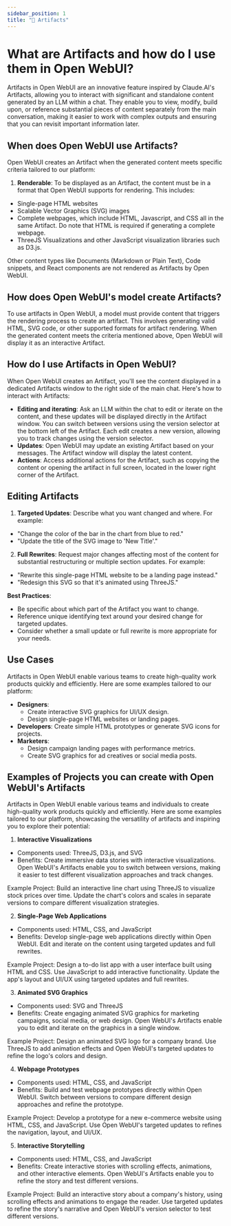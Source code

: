 ```yaml
---
sidebar_position: 1
title: "🏺 Artifacts"
---
```



# What are Artifacts and how do I use them in Open WebUI?

Artifacts in Open WebUI are an innovative feature inspired by Claude.AI's Artifacts, allowing you to interact with significant and standalone content generated by an LLM within a chat. They enable you to view, modify, build upon, or reference substantial pieces of content separately from the main conversation, making it easier to work with complex outputs and ensuring that you can revisit important information later.

## When does Open WebUI use Artifacts?

Open WebUI creates an Artifact when the generated content meets specific criteria tailored to our platform:

1. **Renderable**: To be displayed as an Artifact, the content must be in a format that Open WebUI supports for rendering. This includes:

* Single-page HTML websites
* Scalable Vector Graphics (SVG) images
* Complete webpages, which include HTML, Javascript, and CSS all in the same Artifact. Do note that HTML is required if generating a complete webpage.
* ThreeJS Visualizations and other JavaScript visualization libraries such as D3.js.

Other content types like Documents (Markdown or Plain Text), Code snippets, and React components are not rendered as Artifacts by Open WebUI.

## How does Open WebUI's model create Artifacts?

To use artifacts in Open WebUI, a model must provide content that triggers the rendering process to create an artifact. This involves generating valid HTML, SVG code, or other supported formats for artifact rendering. When the generated content meets the criteria mentioned above, Open WebUI will display it as an interactive Artifact.

## How do I use Artifacts in Open WebUI?

When Open WebUI creates an Artifact, you'll see the content displayed in a dedicated Artifacts window to the right side of the main chat. Here's how to interact with Artifacts:

* **Editing and iterating**: Ask an LLM within the chat to edit or iterate on the content, and these updates will be displayed directly in the Artifact window. You can switch between versions using the version selector at the bottom left of the Artifact. Each edit creates a new version, allowing you to track changes using the version selector.
* **Updates**: Open WebUI may update an existing Artifact based on your messages. The Artifact window will display the latest content.
* **Actions**: Access additional actions for the Artifact, such as copying the content or opening the artifact in full screen, located in the lower right corner of the Artifact.

## Editing Artifacts

1. **Targeted Updates**: Describe what you want changed and where. For example:

* "Change the color of the bar in the chart from blue to red."
* "Update the title of the SVG image to 'New Title'."

2. **Full Rewrites**: Request major changes affecting most of the content for substantial restructuring or multiple section updates. For example:

* "Rewrite this single-page HTML website to be a landing page instead."
* "Redesign this SVG so that it's animated using ThreeJS."

**Best Practices**:

* Be specific about which part of the Artifact you want to change.
* Reference unique identifying text around your desired change for targeted updates.
* Consider whether a small update or full rewrite is more appropriate for your needs.

## Use Cases

Artifacts in Open WebUI enable various teams to create high-quality work products quickly and efficiently. Here are some examples tailored to our platform:

* **Designers**:
  * Create interactive SVG graphics for UI/UX design.
  * Design single-page HTML websites or landing pages.
* **Developers**: Create simple HTML prototypes or generate SVG icons for projects.
* **Marketers**:
  * Design campaign landing pages with performance metrics.
  * Create SVG graphics for ad creatives or social media posts.

## Examples of Projects you can create with Open WebUI's Artifacts

Artifacts in Open WebUI enable various teams and individuals to create high-quality work products quickly and efficiently. Here are some examples tailored to our platform, showcasing the versatility of artifacts and inspiring you to explore their potential:

1. **Interactive Visualizations**

* Components used: ThreeJS, D3.js, and SVG
* Benefits: Create immersive data stories with interactive visualizations. Open WebUI's Artifacts enable you to switch between versions, making it easier to test different visualization approaches and track changes.

Example Project: Build an interactive line chart using ThreeJS to visualize stock prices over time. Update the chart's colors and scales in separate versions to compare different visualization strategies.

2. **Single-Page Web Applications**

* Components used: HTML, CSS, and JavaScript
* Benefits: Develop single-page web applications directly within Open WebUI. Edit and iterate on the content using targeted updates and full rewrites.

Example Project: Design a to-do list app with a user interface built using HTML and CSS. Use JavaScript to add interactive functionality. Update the app's layout and UI/UX using targeted updates and full rewrites.

3. **Animated SVG Graphics**

* Components used: SVG and ThreeJS
* Benefits: Create engaging animated SVG graphics for marketing campaigns, social media, or web design. Open WebUI's Artifacts enable you to edit and iterate on the graphics in a single window.

Example Project: Design an animated SVG logo for a company brand. Use ThreeJS to add animation effects and Open WebUI's targeted updates to refine the logo's colors and design.

4. **Webpage Prototypes**

* Components used: HTML, CSS, and JavaScript
* Benefits: Build and test webpage prototypes directly within Open WebUI. Switch between versions to compare different design approaches and refine the prototype.

Example Project: Develop a prototype for a new e-commerce website using HTML, CSS, and JavaScript. Use Open WebUI's targeted updates to refines the navigation, layout, and UI/UX.

5. **Interactive Storytelling**

* Components used: HTML, CSS, and JavaScript
* Benefits: Create interactive stories with scrolling effects, animations, and other interactive elements. Open WebUI's Artifacts enable you to refine the story and test different versions.

Example Project: Build an interactive story about a company's history, using scrolling effects and animations to engage the reader. Use targeted updates to refine the story's narrative and Open WebUI's version selector to test different versions.
